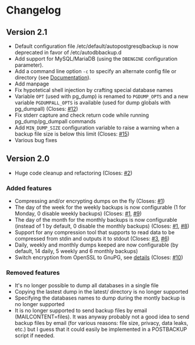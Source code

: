# Changelog

## Version 2.1

* Default configuration file /etc/default/autopostgresqlbackup is now deprecated in favor of /etc/autodbbackup.d
* Add support for MySQL/MariaDB (using the `DBENGINE` configuration parameter).
* Add a command line option `-c` to specify an alternate config file or directory (see [Documentation](/Documentation.md)).
* Add manpage
* Fix hypotetical shell injection by crafting special database names
* Variable `OPT` (used with pg_dump) is renamed to `PGDUMP_OPTS` and a new variable `PGDUMPALL_OPTS` is available (used for dump globals with pg_dumpall) (Closes: [#12](https://github.com/k0lter/autopostgresqlbackup/issues/12))
* Fix stderr capture and check return code while running pg_dump/pg_dumpall commands
* Add `MIN_DUMP_SIZE` configuration variable to raise a warning when a backup file size is below this limit (Closes: [#15](https://github.com/k0lter/autopostgresqlbackup/issues/15))
* Various bug fixes

## Version 2.0

* Huge code cleanup and refactoring (Closes: [#2](https://github.com/k0lter/autopostgresqlbackup/issues/2))

### Added features

* Compressing and/or encrypting dumps on the fly (Closes: [#1](https://github.com/k0lter/autopostgresqlbackup/issues/1))
* The day of the week for the weekly backups is now configurable (1 for Monday, 0 disable weekly backups) (Closes: [#1](https://github.com/k0lter/autopostgresqlbackup/issues/1), [#9](https://github.com/k0lter/autopostgresqlbackup/issues/9))
* The day of the month for the monthly backups is now configurable (instead of 1 by default, 0 disable the monthly backups) (Closes: [#1](https://github.com/k0lter/autopostgresqlbackup/issues/1), [#8](https://github.com/k0lter/autopostgresqlbackup/issues/8))
* Support for any compression tool that supports to read data to be compressed from stdin and outputs it to stdout (Closes: [#3](https://github.com/k0lter/autopostgresqlbackup/issues/3), [#6](https://github.com/k0lter/autopostgresqlbackup/issues/6))
* Daily, weekly and monthly dumps keeped are now configurable (by default, 14 daily, 5 weekly and 6 monthly backups)
* Switch encryption from OpenSSL to GnuPG, see [details](https://github.com/k0lter/autopostgresqlbackup#openssl-encryption) (Closes: [#10](https://github.com/k0lter/autopostgresqlbackup/issues/10))

### Removed features

* It's no longer possible to dump all databases in a single file
* Copying the lastest dump in the latest/ directory is no longer supported
* Specifying the databases names to dump during the montly backup is no longer supported
* It is no longer supported to send backup files by email (MAILCONTENT=files). It was anyway probably not a good idea to send backup files by email (for various reasons: file size, privacy, data leaks, etc.) but I guess that it could easily be implemented in a POSTBACKUP script if needed.
